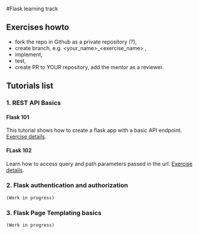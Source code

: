 #Flask learning track

## Exercises howto

- fork the repo in Github as a private repository (?), 
- create branch, e.g. <your_name>_<exercise_name> , 
- implement,
- test,
- create PR to YOUR repository, add the mentor as a reviewer.

## Tutorials list

### 1. REST API Basics
#### Flask 101

This tutorial shows how to create a flask app with a basic API endpoint.
[Exercise details](1_REST_API_basics/flask_101/readme.md).

#### FLask 102

Learn how to access query and path parameters passed in the url.
[Exercise details](1_REST_API_basics/flask_102/readme.md).

### 2. Flask authentication and authorization
``(Work in progress)``

### 3. Flask Page Templating basics
``(Work in progress)``